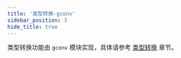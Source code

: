 ```yaml
---
title: '类型转换-gconv'
sidebar_position: 3
hide_title: true
---
```


类型转换功能由 `gconv` 模块实现，具体请参考 [类型转换](../../核心组件/类型转换/类型转换.md) 章节。